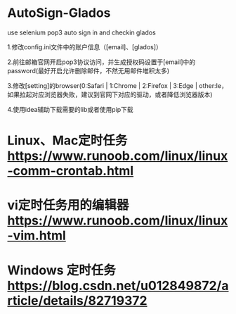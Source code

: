 # AutoSign-Glados
use selenium pop3 auto sign in and checkin glados

1.修改config.ini文件中的账户信息（[email]、[glados]）  

2.前往邮箱官网开启pop3协议访问，并生成授权码设置于[email]中的password(最好开启允许删除邮件，不然无用邮件堆积太多)  

3.修改[setting]的browser(0:Safari | 1:Chrome | 2:Firefox | 3:Edge | other:Ie，如果拉起对应浏览器失败，建议到官网下对应的驱动，或者降低浏览器版本) 

4.使用idea辅助下载需要的lib或者使用pip下载

# Linux、Mac定时任务 https://www.runoob.com/linux/linux-comm-crontab.html
# vi定时任务用的编辑器 https://www.runoob.com/linux/linux-vim.html
# Windows 定时任务 https://blog.csdn.net/u012849872/article/details/82719372
